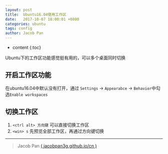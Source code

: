 ```yaml
---
layout: post
title:  Ubuntu16.04使用工作区
date:   2017-10-07 18:00:01 +0800
categories: ubuntu
tags: config
author: Jacob Pan
---
```


* content
{:toc}


Ubuntu下的工作区功能感觉挺有用的，可以多个桌面同时切换


## 开启工作区功能

在ubuntu16.04中默认没有打开，通过 `Settings` -> `Appearabce` -> `Behavior`中勾选`Enable workspaces`


## 切换工作区

1. `<ctrl alt> 方向键` 可以直接切换工作区
2. `<win> s` 先预览全部工作区，再通过方向键切换


---
> Jacob Pan [( jacobpan3g.github.io/cn )](http://jacobpan3g.github.io/cn)
